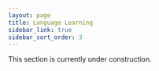 ```yaml
---
layout: page
title: Language Learning
sidebar_link: true
sidebar_sort_order: 3
---
```


This section is currently under construction. 

<div style="background-image: url(/assets/img/construction.JPG);width: 73%;height:420px;margin: 0 auto;" >
</div>